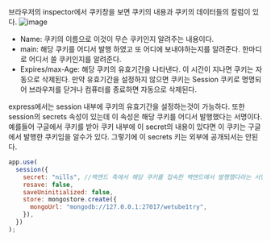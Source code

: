 브라우저의 inspector에서 쿠키창을 보면 쿠키의 내용과 쿠키의 데이터들의 칼럼이 있다.
![image](https://user-images.githubusercontent.com/20428574/148332301-850feb02-a849-4c1b-9453-d971d824c0a2.png)
- Name: 쿠키의 이름으로 이것이 무슨 쿠키인지 알려주는 내용이다.
- main: 해당 쿠키를 어디서 발행 하였고 또 어디에 보내야하는지를 알려준다. 한마디로 어디서 쓸 쿠키인지를 알려준다.
- Expires/max-Age: 해당 쿠키의 유효기간을 나타낸다. 이 시간이 지나면 쿠키는 자동으로 삭제된다. 만약 유효기간을 설정하지 않으면 쿠키는 Session 쿠키로 명명되어 브라우저를 닫거나 컴퓨터를 종료하면 자동으로 삭제된다.

express에서는 session 내부에 쿠키의 유효기간을 설정하는것이 가능하다. 또한 session의 secrets 속성이 있는데 이 속성은 해당 쿠키를 어디서 발행했다는 서명이다. 
예를들어 구글에서 쿠키를 받아 쿠키 내부에 이 secret의 내용이 있다면 이 쿠키는 구글에서 발행한 쿠키임을 알수가 있다.  그렇기에 이 secrets 키는 외부에 공개되서는 안된다.

```javascript
app.use(
  session({
    secret: "nills", //백엔드 측에서 해당 쿠키를 접속한 백엔드에서 발행했다라는 서명이다.
    resave: false,
    saveUninitialized: false,
    store: mongostore.create({
      mongoUrl: "mongodb://127.0.0.1:27017/wetube1try",
    }),
  })
);
```
